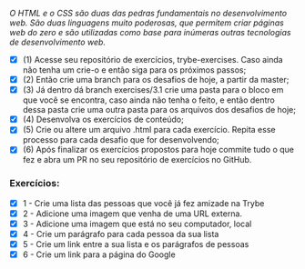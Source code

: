 *O HTML e o CSS são duas das pedras fundamentais no desenvolvimento web.
São duas linguagens muito poderosas, que permitem criar páginas web do zero e são utilizadas como base para inúmeras outras tecnologias de desenvolvimento web.*

- [x] (1) Acesse seu repositório de exercícios, trybe-exercises. Caso ainda não tenha um crie-o e então siga para os próximos passos;
- [x] (2) Então crie uma branch para os desafios de hoje, a partir da master;
- [x] (3) Já dentro dá branch exercises/3.1 crie uma pasta para o bloco em que você se encontra, caso ainda não tenha o feito, e então dentro dessa pasta crie uma outra pasta para os arquivos dos desafios de hoje;
- [x] (4) Desenvolva os exercícios de conteúdo;
- [x] (5) Crie ou altere um arquivo .html para cada exercício. Repita esse processo para cada desafio que for desenvolvendo;
- [x] (6) Após finalizar os exercícios propostos para hoje commite tudo o que fez e abra um PR no seu repositório de exercícios no GitHub.

### Exercícios:
- [x]   1 - Crie uma lista das pessoas que você já fez amizade na Trybe 
- [x]   2 - Adicione uma imagem que venha de uma URL externa. 
- [x]   3 - Adicione uma imagem que está no seu computador, local
- [x]   4 - Crie um parágrafo para cada pessoa da sua lista 
- [x]   5 - Crie um link entre a sua lista e os parágrafos de pessoas 
- [x]   6 - Crie um link para a página do Google
